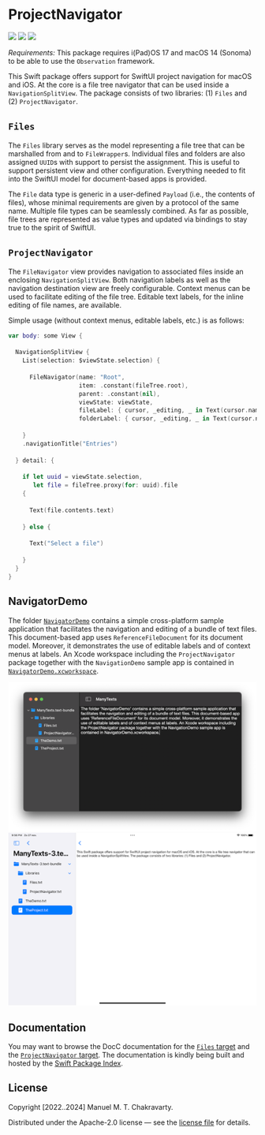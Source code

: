 # ProjectNavigator

[![](https://img.shields.io/endpoint?url=https%3A%2F%2Fswiftpackageindex.com%2Fapi%2Fpackages%2Fmchakravarty%2FProjectNavigator%2Fbadge%3Ftype%3Dplatforms)](https://swiftpackageindex.com/mchakravarty/ProjectNavigator)
[![](https://img.shields.io/endpoint?url=https%3A%2F%2Fswiftpackageindex.com%2Fapi%2Fpackages%2Fmchakravarty%2FProjectNavigator%2Fbadge%3Ftype%3Dswift-versions)](https://swiftpackageindex.com/mchakravarty/ProjectNavigator)
[![](https://img.shields.io/badge/Documentation-DocC-blue)](https://swiftpackageindex.com/mchakravarty/ProjectNavigator/main/documentation/projectnavigator)

*Requirements:* This package requires i(Pad)OS 17 and macOS 14 (Sonoma) to be able to use the `Observation` framework.

This Swift package offers support for SwiftUI project navigation for macOS and iOS. At the core is a file tree navigator that can be used inside a `NavigationSplitView`. The package consists of two libraries: (1) `Files` and (2) `ProjectNavigator`. 

## `Files`

The `Files` library serves as the model representing a file tree that can be marshalled from and to `FileWrapper`s. Individual files and folders are also assigned `UUID`s with support to persist the assignment. This is useful to support persistent view and other configuration. Everything needed to fit into the SwiftUI model for document-based apps is provided.

The `File` data type is generic in a user-defined `Payload` (i.e., the contents of files), whose minimal requirements are given by a protocol of the same name. Multiple file types can be seamlessly combined. As far as possible, file trees are represented as value types and updated via bindings to stay true to the spirit of SwiftUI.

## `ProjectNavigator`

The `FileNavigator` view provides navigation to associated files inside an enclosing `NavigationSplitView`. Both navigation labels as well as the navigation destination view are freely configurable. Context menus can be used to facilitate editing of the file tree. Editable text labels, for the inline editing of file names, are available.

Simple usage (without context menus, editable labels, etc.) is as follows:

```Swift
var body: some View {

  NavigationSplitView {
    List(selection: $viewState.selection) {

      FileNavigator(name: "Root",
                    item: .constant(fileTree.root),
                    parent: .constant(nil),
                    viewState: viewState,
                    fileLabel: { cursor, _editing, _ in Text(cursor.name) },
                    folderLabel: { cursor, _editing, _ in Text(cursor.name) })

    }
    .navigationTitle("Entries")

  } detail: {

    if let uuid = viewState.selection,
       let file = fileTree.proxy(for: uuid).file
    {

      Text(file.contents.text)

    } else {

      Text("Select a file")

    }
  }
}
```

## NavigatorDemo

The folder [`NavigatorDemo`](NavigatorDemo) contains a simple cross-platform sample application that facilitates the navigation and editing of a bundle of text files. This document-based app uses `ReferenceFileDocument` for its document model. Moreover, it demonstrates the use of editable labels and of context menus at labels. An Xcode workspace including the `ProjectNavigator` package together with the `NavigationDemo` sample app is contained in [`NavigatorDemo.xcworkspace`](NavigatorDemo.xcworkspace).

<img src="app-demo-images/NavigatorDemo_macOS.png">

<img src="app-demo-images/NavigatorDemo_iOS.png">

## Documentation

You may want to browse the DocC documentation for the [`Files` target](https://swiftpackageindex.com/mchakravarty/ProjectNavigator/main/documentation/files) and the [`ProjectNavigator` target](https://swiftpackageindex.com/mchakravarty/ProjectNavigator/main/documentation/projectnavigator). The documentation is kindly being built and hosted by the [Swift Package Index](https://swiftpackageindex.com).

## License

Copyright [2022..2024] Manuel M. T. Chakravarty. 

Distributed under the Apache-2.0 license — see the [license file](LICENSE) for details.
